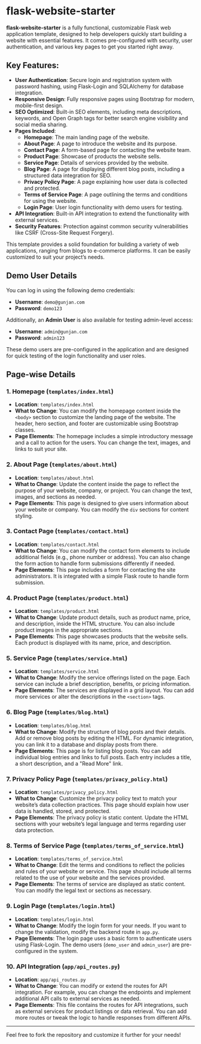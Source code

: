 # flask-website-starter

**flask-website-starter** is a fully functional, customizable Flask web application template, designed to help developers quickly start building a website with essential features. It comes pre-configured with security, user authentication, and various key pages to get you started right away.

## Key Features:
- **User Authentication**: Secure login and registration system with password hashing, using Flask-Login and SQLAlchemy for database integration.
- **Responsive Design**: Fully responsive pages using Bootstrap for modern, mobile-first design.
- **SEO Optimized**: Built-in SEO elements, including meta descriptions, keywords, and Open Graph tags for better search engine visibility and social media sharing.
- **Pages Included**:
  - **Homepage**: The main landing page of the website.
  - **About Page**: A page to introduce the website and its purpose.
  - **Contact Page**: A form-based page for contacting the website team.
  - **Product Page**: Showcase of products the website sells.
  - **Service Page**: Details of services provided by the website.
  - **Blog Page**: A page for displaying different blog posts, including a structured data integration for SEO.
  - **Privacy Policy Page**: A page explaining how user data is collected and protected.
  - **Terms of Service Page**: A page outlining the terms and conditions for using the website.
  - **Login Page**: User login functionality with demo users for testing.
- **API Integration**: Built-in API integration to extend the functionality with external services.
- **Security Features**: Protection against common security vulnerabilities like CSRF (Cross-Site Request Forgery).

This template provides a solid foundation for building a variety of web applications, ranging from blogs to e-commerce platforms. It can be easily customized to suit your project’s needs.

## Demo User Details

You can log in using the following demo credentials:

- **Username**: `demo@gunjan.com`
- **Password**: `demo123`

Additionally, an **Admin User** is also available for testing admin-level access:

- **Username**: `admin@gunjan.com`
- **Password**: `admin123`

These demo users are pre-configured in the application and are designed for quick testing of the login functionality and user roles.

## Page-wise Details

### 1. **Homepage (`templates/index.html`)**
- **Location**: `templates/index.html`
- **What to Change**: You can modify the homepage content inside the `<body>` section to customize the landing page of the website. The header, hero section, and footer are customizable using Bootstrap classes.
- **Page Elements**: The homepage includes a simple introductory message and a call to action for the users. You can change the text, images, and links to suit your site.

### 2. **About Page (`templates/about.html`)**
- **Location**: `templates/about.html`
- **What to Change**: Update the content inside the page to reflect the purpose of your website, company, or project. You can change the text, images, and sections as needed.
- **Page Elements**: This page is designed to give users information about your website or company. You can modify the `div` sections for content styling.

### 3. **Contact Page (`templates/contact.html`)**
- **Location**: `templates/contact.html`
- **What to Change**: You can modify the contact form elements to include additional fields (e.g., phone number or address). You can also change the form action to handle form submissions differently if needed.
- **Page Elements**: This page includes a form for contacting the site administrators. It is integrated with a simple Flask route to handle form submission.

### 4. **Product Page (`templates/product.html`)**
- **Location**: `templates/product.html`
- **What to Change**: Update product details, such as product name, price, and description, inside the HTML structure. You can also include product images in the appropriate sections.
- **Page Elements**: This page showcases products that the website sells. Each product is displayed with its name, price, and description.

### 5. **Service Page (`templates/service.html`)**
- **Location**: `templates/service.html`
- **What to Change**: Modify the service offerings listed on the page. Each service can include a brief description, benefits, or pricing information.
- **Page Elements**: The services are displayed in a grid layout. You can add more services or alter the descriptions in the `<section>` tags.

### 6. **Blog Page (`templates/blog.html`)**
- **Location**: `templates/blog.html`
- **What to Change**: Modify the structure of blog posts and their details. Add or remove blog posts by editing the HTML. For dynamic integration, you can link it to a database and display posts from there.
- **Page Elements**: This page is for listing blog posts. You can add individual blog entries and links to full posts. Each entry includes a title, a short description, and a "Read More" link.

### 7. **Privacy Policy Page (`templates/privacy_policy.html`)**
- **Location**: `templates/privacy_policy.html`
- **What to Change**: Customize the privacy policy text to match your website’s data collection practices. This page should explain how user data is handled, stored, and protected.
- **Page Elements**: The privacy policy is static content. Update the HTML sections with your website’s legal language and terms regarding user data protection.

### 8. **Terms of Service Page (`templates/terms_of_service.html`)**
- **Location**: `templates/terms_of_service.html`
- **What to Change**: Edit the terms and conditions to reflect the policies and rules of your website or service. This page should include all terms related to the use of your website and the services provided.
- **Page Elements**: The terms of service are displayed as static content. You can modify the legal text or sections as necessary.

### 9. **Login Page (`templates/login.html`)**
- **Location**: `templates/login.html`
- **What to Change**: Modify the login form for your needs. If you want to change the validation, modify the backend route in `app.py`. 
- **Page Elements**: The login page uses a basic form to authenticate users using Flask-Login. The demo users (`demo_user` and `admin_user`) are pre-configured in the system.

### 10. **API Integration (`app/api_routes.py`)**
- **Location**: `app/api_routes.py`
- **What to Change**: You can modify or extend the routes for API integration. For example, you can change the endpoints and implement additional API calls to external services as needed.
- **Page Elements**: This file contains the routes for API integrations, such as external services for product listings or data retrieval. You can add more routes or tweak the logic to handle responses from different APIs.

---

Feel free to fork the repository and customize it further for your needs!
